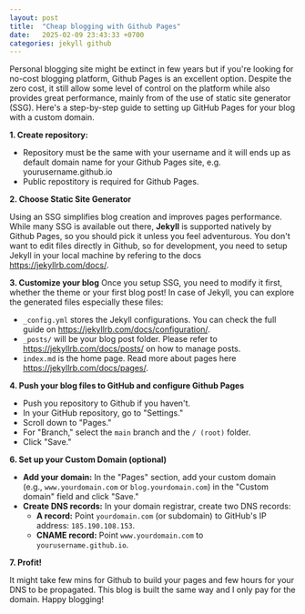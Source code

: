 ```yaml
---
layout: post
title:  "Cheap blogging with Github Pages"
date:   2025-02-09 23:43:33 +0700
categories: jekyll github
---
```

Personal blogging site might be extinct in few years but if you're looking for no-cost blogging platform, Github Pages is an excellent option. Despite the zero cost, it still allow some level of control on the platform while also provides great performance, mainly from of the use of static site generator (SSG).
Here's a step-by-step guide to setting up GitHub Pages for your blog with a custom domain.

**1. Create repository:**

* Repository must be the same with your username and it will ends up as default domain name for your Github Pages site, e.g. yourusername.github.io
* Public repostitory is required for Github Pages.

**2. Choose Static Site Generator**

Using an SSG simplifies blog creation and improves pages performance. While many SSG is available out there, **Jekyll** is supported natively by Github Pages, so you should pick it unless you feel adventurous. You don't want to edit files directly in Github, so for development, you need to setup Jekyll in your local machine by refering to the docs https://jekyllrb.com/docs/.

**3. Customize your blog**
Once you setup SSG, you need to modify it first, whether the theme or your first blog post! In case of Jekyll, you can explore the generated files especially these files:
* `_config.yml` stores the Jekyll configurations. You can check the full guide on https://jekyllrb.com/docs/configuration/.
* `_posts/` will be your blog post folder. Please refer to https://jekyllrb.com/docs/posts/ on how to manage posts.
* `index.md` is the home page. Read more about pages here https://jekyllrb.com/docs/pages/.

**4. Push your blog files to GitHub and configure Github Pages**

* Push you repository to Github if you haven't.
* In your GitHub repository, go to "Settings."
* Scroll down to "Pages."
* For "Branch," select the `main` branch and the `/ (root)` folder.
* Click "Save."

**6. Set up your Custom Domain (optional)**

* **Add your domain:** In the "Pages" section, add your custom domain (e.g., `www.yourdomain.com` or `blog.yourdomain.com`) in the "Custom domain" field and click "Save."
* **Create DNS records:** In your domain registrar, create two DNS records:
    * **A record:** Point `yourdomain.com` (or subdomain) to GitHub's IP address: `185.190.108.153`.
    * **CNAME record:** Point `www.yourdomain.com` to `yourusername.github.io`.

**7. Profit!**

It might take few mins for Github to build your pages and few hours for your DNS to be propagated. This blog is built the same way and I only pay for the domain. Happy blogging!